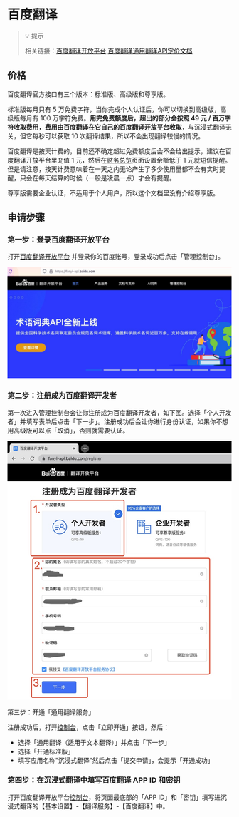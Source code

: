 # 百度翻译

> 💡 提示
> 
>相关链接：[百度翻译开放平台](https://fanyi-api.baidu.com/) [百度翻译通用翻译API定价文档](https://fanyi-api.baidu.com/product/112)

## 价格

百度翻译官方接口有三个版本：标准版、高级版和尊享版。

标准版每月只有 5 万免费字符，当你完成个人认证后，你可以切换到高级版，高级版每月有 100 万字符免费。**用完免费额度后，超出的部分会按照 49 元 / 百万字符收取费用，费用由百度翻译在它自己的[百度翻译开放平台](https://fanyi-api.baidu.com/)收取**，与沉浸式翻译无关，但它每秒可以获取 10 次翻译结果，所以不会出现翻译较慢的情况。

百度翻译是按天计费的，目前还不确定超过免费额度后会不会给出提示，建议在百度翻译开放平台里充值 1 元，然后在[财务总览](https://fanyi-api.baidu.com/api/trans/product/desktop?req=account)页面设置余额低于 1 元就短信提醒。但是请注意，按天计费意味着在一天之内无论产生了多少使用量都不会有实时提醒，只会在每天结算的时候（一般是凌晨一点）才会有提醒。

尊享版需要企业认证，不适用于个人用户，所以这个文档里没有介绍尊享版。

## 申请步骤

### 第一步：登录百度翻译开放平台

打开[百度翻译开放平台](https://fanyi-api.baidu.com/) 并登录你的百度账号，登录成功后点击「管理控制台」。

![](./assets/baidu-11.png "baidu-1")

### 第二步：注册成为百度翻译开发者

第一次进入管理控制台会让你注册成为百度翻译开发者，如下图。选择「个人开发者」并填写表单后点击「下一步」。注册成功后会让你进行身份认证，如果你不想用高级版可以点「取消」，否则就需要认证。

![](./assets/baidu-22.png "baidu-2")

第三步：开通「通用翻译服务」

注册成功后，打开[控制台](https://fanyi-api.baidu.com/api/trans/product/desktop)，点击「立即开通」按钮，然后：

- 选择「通用翻译（适用于文本翻译）」并点击「下一步」
- 选择「开通标准版」
- 填写应用名称"沉浸式翻译"然后点击「提交申请」，会提示「开通成功」

### 第四步：在沉浸式翻译中填写百度翻译 APP ID 和密钥

打开百度翻译开放平台[控制台](https://fanyi-api.baidu.com/api/trans/product/desktop)，将页面最底部的「APP ID」和「密钥」填写进沉浸式翻译的【基本设置】-【翻译服务】-【百度翻译】中。

